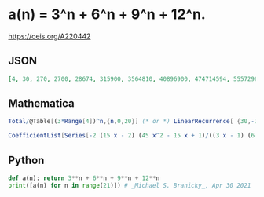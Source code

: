# a\(n\) \= 3^n \+ 6^n \+ 9^n \+ 12^n\.
https://oeis.org/A220442
## JSON
```JSON
[4, 30, 270, 2700, 28674, 315900, 3564810, 40896900, 474714594, 5557298220, 65464673850, 774752404500, 9200707298514, 109548133495740, 1306873625950890, 15613382906014500, 186740100236842434, 2235305215228688460, 26773529476526331930, 320831460449198190900, 3845921314068458898354]
```
## Mathematica
```Mathematica
Total/@Table[(3*Range[4])^n,{n,0,20}] (* or *) LinearRecurrence[ {30,-315,1350,-1944},{4,30,270,2700},30] (* _Harvey P. Dale_, Jul 19 2014 *)
```
```Mathematica
CoefficientList[Series[-2 (15 x - 2) (45 x^2 - 15 x + 1)/((3 x - 1) (6 x - 1) (9 x - 1) (12 x - 1)), {x, 0, 30}], x] (* _Vincenzo Librandi_, Jul 22 2014 *)
```
## Python
```Python
def a(n): return 3**n + 6**n + 9**n + 12**n
print([a(n) for n in range(21)]) # _Michael S. Branicky_, Apr 30 2021
```
